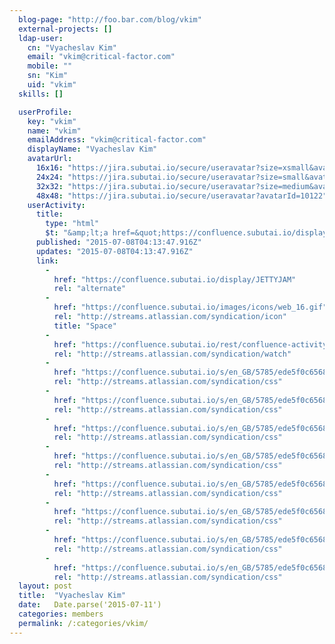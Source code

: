 ```yaml
---
  blog-page: "http://foo.bar.com/blog/vkim"
  external-projects: []
  ldap-user: 
    cn: "Vyacheslav Kim"
    email: "vkim@critical-factor.com"
    mobile: ""
    sn: "Kim"
    uid: "vkim"
  skills: []

  userProfile: 
    key: "vkim"
    name: "vkim"
    emailAddress: "vkim@critical-factor.com"
    displayName: "Vyacheslav Kim"
    avatarUrl: 
      16x16: "https://jira.subutai.io/secure/useravatar?size=xsmall&avatarId=10122"
      24x24: "https://jira.subutai.io/secure/useravatar?size=small&avatarId=10122"
      32x32: "https://jira.subutai.io/secure/useravatar?size=medium&avatarId=10122"
      48x48: "https://jira.subutai.io/secure/useravatar?avatarId=10122"
    userActivity: 
      title: 
        type: "html"
        $t: "&amp;lt;a href=&quot;https://confluence.subutai.io/display/~vkim&quot; class=&quot;activity-item-user activity-item-author&quot;&amp;gt;Vyacheslav Kim&amp;lt;/a&amp;gt; added space &amp;lt;a href=&quot;https://confluence.subutai.io/display/JETTYJAM&quot;&amp;gt;Jetty Jam&amp;lt;/a&amp;gt;"
      published: "2015-07-08T04:13:47.916Z"
      updates: "2015-07-08T04:13:47.916Z"
      link: 
        - 
          href: "https://confluence.subutai.io/display/JETTYJAM"
          rel: "alternate"
        - 
          href: "https://confluence.subutai.io/images/icons/web_16.gif"
          rel: "http://streams.atlassian.com/syndication/icon"
          title: "Space"
        - 
          href: "https://confluence.subutai.io/rest/confluence-activity-stream/1.0/actions/space-watch/JETTYJAM"
          rel: "http://streams.atlassian.com/syndication/watch"
        - 
          href: "https://confluence.subutai.io/s/en_GB/5785/ede5f0c65682583b938793f0499809b6742a2089.19/1.0/_/download/resources/confluence.web.resources:content-styles/master.css"
          rel: "http://streams.atlassian.com/syndication/css"
        - 
          href: "https://confluence.subutai.io/s/en_GB/5785/ede5f0c65682583b938793f0499809b6742a2089.19/1.0/_/download/resources/confluence.web.resources:content-styles/wiki-content.css"
          rel: "http://streams.atlassian.com/syndication/css"
        - 
          href: "https://confluence.subutai.io/s/en_GB/5785/ede5f0c65682583b938793f0499809b6742a2089.19/1.0/_/download/resources/confluence.web.resources:content-styles/tables.css"
          rel: "http://streams.atlassian.com/syndication/css"
        - 
          href: "https://confluence.subutai.io/s/en_GB/5785/ede5f0c65682583b938793f0499809b6742a2089.19/1.0/_/download/resources/confluence.web.resources:content-styles/panels.css"
          rel: "http://streams.atlassian.com/syndication/css"
        - 
          href: "https://confluence.subutai.io/s/en_GB/5785/ede5f0c65682583b938793f0499809b6742a2089.19/1.0/_/download/resources/confluence.web.resources:content-styles/renderer-macros.css"
          rel: "http://streams.atlassian.com/syndication/css"
        - 
          href: "https://confluence.subutai.io/s/en_GB/5785/ede5f0c65682583b938793f0499809b6742a2089.19/1.0/_/download/resources/confluence.web.resources:content-styles/icons.css"
          rel: "http://streams.atlassian.com/syndication/css"
        - 
          href: "https://confluence.subutai.io/s/en_GB/5785/ede5f0c65682583b938793f0499809b6742a2089.19/1.0/_/download/resources/confluence.web.resources:content-styles/information-macros.css"
          rel: "http://streams.atlassian.com/syndication/css"
        - 
          href: "https://confluence.subutai.io/s/en_GB/5785/ede5f0c65682583b938793f0499809b6742a2089.19/1.0/_/download/resources/confluence.web.resources:content-styles/layout-macros.css"
          rel: "http://streams.atlassian.com/syndication/css"
  layout: post
  title:  "Vyacheslav Kim"
  date:   Date.parse('2015-07-11')
  categories: members
  permalink: /:categories/vkim/
---
```


